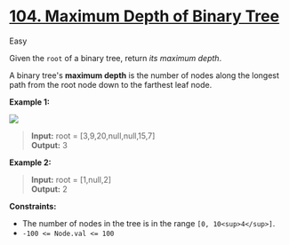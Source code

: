 # [104\. Maximum Depth of Binary Tree](https://leetcode.com/problems/maximum-depth-of-binary-tree/)

Easy

Given the `root` of a binary tree, return _its maximum depth_.

A binary tree's **maximum depth** is the number of nodes along the longest path from the root node down to the farthest leaf node.

**Example 1:**

![](https://assets.leetcode.com/uploads/2020/11/26/tmp-tree.jpg)

> **Input:** root = \[3,9,20,null,null,15,7\]  
> **Output:** 3

**Example 2:**

> **Input:** root = \[1,null,2\]  
> **Output:** 2

**Constraints:**

- The number of nodes in the tree is in the range `[0, 10<sup>4</sup>]`.
- `-100 <= Node.val <= 100`
